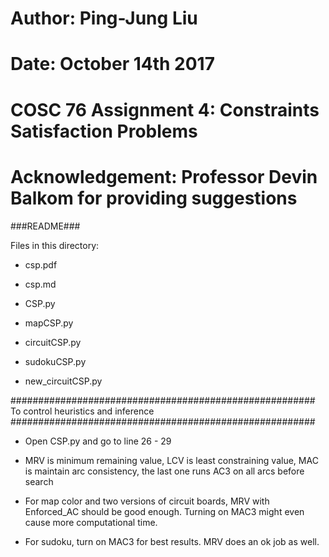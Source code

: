 # Author: Ping-Jung Liu
# Date: October 14th 2017
# COSC 76 Assignment 4: Constraints Satisfaction Problems
# Acknowledgement: Professor Devin Balkom for providing suggestions 

###README###

Files in this directory:

- csp.pdf

- csp.md

- CSP.py

- mapCSP.py

- circuitCSP.py

- sudokuCSP.py

- new_circuitCSP.py

#######################################################
To control heuristics and inference
#######################################################
- Open CSP.py and go to line 26 - 29

- MRV is minimum remaining value, LCV is least constraining value, MAC is maintain arc consistency,
  the last one runs AC3 on all arcs before search

- For map color and two versions of circuit boards, MRV with Enforced_AC should be good enough.
  Turning on MAC3 might even cause more computational time.

- For sudoku, turn on MAC3 for best results. MRV does an ok job as well.


